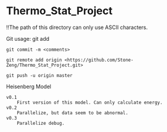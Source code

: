 # Thermo_Stat_Project
!!The path of this directory can only use ASCII characters.

Git usage:
    git add <filename>

    git commit -m <comments>

    git remote add origin <https://github.com/Stone-Zeng/Thermo_Stat_Project.git>

    git push -u origin master

Heisenberg Model

    v0.1
        First version of this model. Can only calculate energy.
    v0.2
        Parallelize, but data seem to be abnormal.
    v0.3
        Parallelize debug.